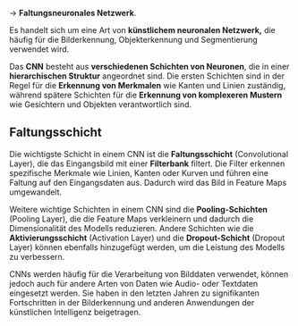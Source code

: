 -> **Faltungsneuronales Netzwerk**. 

Es handelt sich um eine Art von **künstlichem neuronalen Netzwerk,** die häufig für die Bilderkennung, Objekterkennung und Segmentierung verwendet wird.

Das **CNN** besteht aus **verschiedenen Schichten von Neuronen**, die in einer **hierarchischen Struktur** angeordnet sind. 
Die ersten Schichten sind in der Regel für die **Erkennung von Merkmalen** wie Kanten und Linien zuständig, während spätere Schichten für die **Erkennung von komplexeren Mustern** wie Gesichtern und Objekten verantwortlich sind.

## Faltungsschicht

Die wichtigste Schicht in einem CNN ist die **Faltungsschicht** (Convolutional Layer), die das Eingangsbild mit einer **Filterbank** filtert. 
Die Filter erkennen spezifische Merkmale wie Linien, Kanten oder Kurven und führen eine Faltung auf den Eingangsdaten aus. Dadurch wird das Bild in Feature Maps umgewandelt.

Weitere wichtige Schichten in einem CNN sind die **Pooling-Schichten** (Pooling Layer), die die Feature Maps verkleinern und dadurch die Dimensionalität des Modells reduzieren.
Andere Schichten wie die **Aktivierungsschicht** (Activation Layer) und die **Dropout-Schicht** (Dropout Layer) können ebenfalls hinzugefügt werden, um die Leistung des Modells zu verbessern.

CNNs werden häufig für die Verarbeitung von Bilddaten verwendet, können jedoch auch für andere Arten von Daten wie Audio- oder Textdaten eingesetzt werden. Sie haben in den letzten Jahren zu signifikanten Fortschritten in der Bilderkennung und anderen Anwendungen der künstlichen Intelligenz beigetragen.